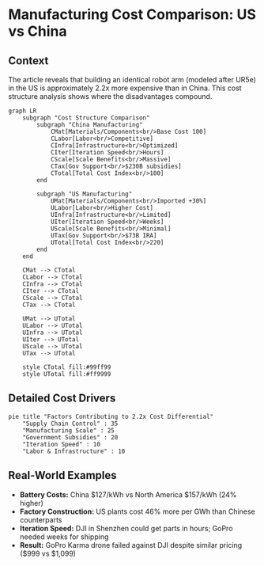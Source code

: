 # Manufacturing Cost Comparison: US vs China

## Context
The article reveals that building an identical robot arm (modeled after UR5e) in the US is approximately 2.2x more expensive than in China. This cost structure analysis shows where the disadvantages compound.

```mermaid
graph LR
    subgraph "Cost Structure Comparison"
        subgraph "China Manufacturing"
            CMat[Materials/Components<br/>Base Cost 100]
            CLabor[Labor<br/>Competitive]
            CInfra[Infrastructure<br/>Optimized]
            CIter[Iteration Speed<br/>Hours]
            CScale[Scale Benefits<br/>Massive]
            CTax[Gov Support<br/>$230B subsidies]
            CTotal[Total Cost Index<br/>100]
        end
        
        subgraph "US Manufacturing"
            UMat[Materials/Components<br/>Imported +30%]
            ULabor[Labor<br/>Higher Cost]
            UInfra[Infrastructure<br/>Limited]
            UIter[Iteration Speed<br/>Weeks]
            UScale[Scale Benefits<br/>Minimal]
            UTax[Gov Support<br/>$73B IRA]
            UTotal[Total Cost Index<br/>220]
        end
    end
    
    CMat --> CTotal
    CLabor --> CTotal
    CInfra --> CTotal
    CIter --> CTotal
    CScale --> CTotal
    CTax --> CTotal
    
    UMat --> UTotal
    ULabor --> UTotal
    UInfra --> UTotal
    UIter --> UTotal
    UScale --> UTotal
    UTax --> UTotal
    
    style CTotal fill:#99ff99
    style UTotal fill:#ff9999
```

## Detailed Cost Drivers

```mermaid
pie title "Factors Contributing to 2.2x Cost Differential"
    "Supply Chain Control" : 35
    "Manufacturing Scale" : 25
    "Government Subsidies" : 20
    "Iteration Speed" : 10
    "Labor & Infrastructure" : 10
```

## Real-World Examples
- **Battery Costs:** China $127/kWh vs North America $157/kWh (24% higher)
- **Factory Construction:** US plants cost 46% more per GWh than Chinese counterparts
- **Iteration Speed:** DJI in Shenzhen could get parts in hours; GoPro needed weeks for shipping
- **Result:** GoPro Karma drone failed against DJI despite similar pricing ($999 vs $1,099)